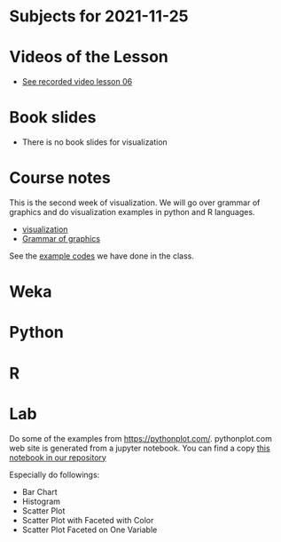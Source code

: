 # Subjects for 2021-11-25

# Videos of the Lesson

- [See recorded video lesson 06](https://youtu.be/3UU2hYvvRGM)

# Book slides

- There is no book slides for visualization

# Course notes

This is the second week of visualization. 
We will go over grammar of graphics and do visualization examples in python and R languages.

- [visualization](../course-content/visualization.md)
- [Grammar of graphics](../course-content/grammar-of-graphics.md)

See the [example codes](code-examples-in-class/DataMining2021-11-25.7z) we have done in the class.

# Weka



# Python



# R 



# Lab

Do some of the examples from https://pythonplot.com/.
pythonplot.com web site is generated from a jupyter notebook.
You can find a copy [this notebook in our repository](../course-content/notebooks/pythonplot-com-Examples.ipynb) 

Especially do followings:
-  Bar Chart
-  Histogram
-  Scatter Plot
-  Scatter Plot with Faceted with Color
-  Scatter Plot Faceted on One Variable
	



